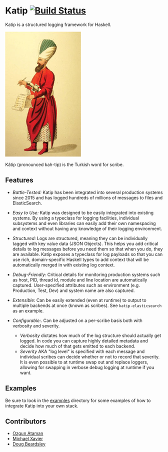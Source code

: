 # Katip [![Build Status](https://travis-ci.org/Soostone/katip.svg?branch=master)](https://travis-ci.org/Soostone/katip)

Katip is a structured logging framework for Haskell.

![Katip](./katip.jpg)

Kâtip (pronounced kah-tip) is the Turkish word for scribe.

## Features

* *Battle-Tested:* Katip has been integrated into several production
  systems since 2015 and has logged hundreds of millions of messages
  to files and ElasticSearch.

* *Easy to Use:* Katip was designed to be easily integrated into
  existing systems. By using a typeclass for logging facilities,
  individual subsystems and even libraries can easily add their own
  namespacing and context without having any knowledge of their
  logging environment.

* *Structured:* Logs are structured, meaning they can be individually
  tagged with key value data (JSON Objects). This helps you add
  critical details to log messages before you need them so that when
  you do, they are available. Katip exposes a typeclass for log
  payloads so that you can use rich, domain-specific Haskell types to
  add context that will be automatically merged in with existing log
  context.

* *Debug-Friendly:* Critical details for monitoring production systems
  such as host, PID, thread id, module and line location are
  automatically captured. User-specified attributes such as
  environment (e.g. Production, Test, Dev) and system name are also
  captured.

* *Extensible:* Can be easily extended (even at runtime) to output to
  multiple backends at once (known as scribes). See
  `katip-elasticsearch` as an example.

* *Configurable:*. Can be adjusted on a per-scribe basis both with
  verbosity and severity.

  * *Verbosity* dictates how much of the log structure should
  actually get logged. In code you can capture highly detailed
  metadata and decide how much of that gets emitted to each backend.
  * *Severity* AKA "log level" is specified with each message and
  individual scribes can decide whether or not to record that
  severity. It is even possible to at runtime swap out and replace
  loggers, allowing for swapping in verbose debug logging at runtime
  if you want.


## Examples
Be sure to look in the [examples](./examples) directory for some examples of how
to integrate Katip into your own stack.


## Contributors

* [Ozgun Ataman](https://github.com/ozataman)
* [Michael Xavier](https://github.com/MichaelXavier)
* [Doug Beardsley](https://github.com/mightybyte)
